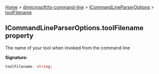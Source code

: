 [Home](./index) &gt; [@microsoft/ts-command-line](./ts-command-line.md) &gt; [ICommandLineParserOptions](./ts-command-line.icommandlineparseroptions.md) &gt; [toolFilename](./ts-command-line.icommandlineparseroptions.toolfilename.md)

## ICommandLineParserOptions.toolFilename property

The name of your tool when invoked from the command line

<b>Signature:</b>

```typescript
toolFilename: string;
```
